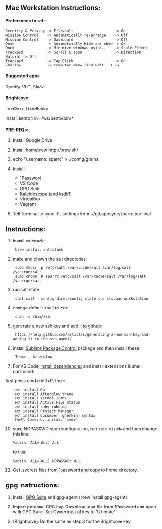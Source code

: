 ## Mac Workstation Instructions:

#### Preferences to set:

    Security & Privacy -> Filevault                   -> On
    Mission Control    -> Automatically re-arrange    -> Off
    Mission Control    -> Dashboard                   -> Off
    Dock               -> Automatically hide and show -> On
    Dock               -> Minimize windows using...   -> Scale Effect
    Trackpad           -> Scroll & zoom               -> Direction: Natural -> Off
    Trackpad           -> Tap Click                   -> On
    Sharing            -> Computer Name (and Edit...) -> ...

#### Suggested apps:

Spotify, VLC, Slack.

#### Brightcove:

LastPass, Handbrake.

Install bento4 in ~/ws/bento/bin/*

#### PRE-REQs:

1. Install Google Drive
1. Install homebrew http://brew.sh/
1. echo "username: sparrc" > ./config/grains
1. Install:

    - 1Password
    - VS Code
    - GPG Suite
    - Kaleidoscope (and ksdiff)
    - VirtualBox
    - Vagrant

1. Tell Terminal to sync it's settings from ~/gd/appsync/sparrc.terminal

## Instructions:

1. install saltstack:

        brew install saltstack

2. make and chown the salt directories:

        sudo mkdir -p /etc/salt /var/cache/salt /var/log/salt /var/run/salt
        sudo chown -R sparrc /etc/salt /var/cache/salt /var/log/salt /var/run/salt

3. run salt state

        salt-call --config-dir=./config state.sls sls.mac-workstation

4. change default shell to zsh:

        chsh -s /bin/zsh

6. generate a new ssh key and add it to github:

        https://help.github.com/articles/generating-a-new-ssh-key-and-adding-it-to-the-ssh-agent/

8. install [Sublime Package Control](https://packagecontrol.io/installation)
package and then install these:

        Theme - Afterglow

9. For VS Code, [install dependencies](https://github.com/Microsoft/vscode-go)
and install extensions & shell command:

first press cmd+shift+P, then:

        ext install Go
        ext install Afterglow theme
        ext install vscode-icons
        ext install Active File Status
        ext install ruby-rubocop
        ext install Project Manager
        ext install Cucumber (gherkin) syntax
        Shell Command: install 'code'

10. sudo NOPASSWD sudo configuration, run `sudo visudo` and then change this line:

        %admin  ALL=(ALL) ALL

    to this:

        %admin  ALL=(ALL) NOPASSWD: ALL

11. Get .secrets files from 1password and copy to home directory.


## gpg instructions:

1. Install [GPG Suite](https://gpgtools.org/) and gpg-agent (brew install gpg-agent)

2. Import personal GPG key. Download .asc file from 1Password and open
with GPG Suite. Set Ownertrust of key to 'Ultimate'

3. (Brightcove): Do the same as step 3 for the Brightcove key.

